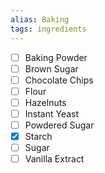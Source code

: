 ```yaml
---
alias: Baking
tags: ingredients
---
```


- [ ] Baking Powder    
- [ ] Brown Sugar      
- [ ] Chocolate Chips  
- [ ] Flour            
- [ ] Hazelnuts        
- [ ] Instant Yeast    
- [ ] Powdered Sugar   
- [x] Starch
- [ ] Sugar            
- [ ] Vanilla Extract